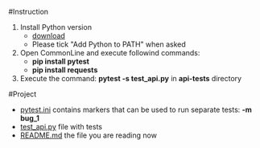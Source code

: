 #Instruction

1. Install Python version 
   - [download](https://www.python.org/downloads/)
   - Please tick "Add Python to PATH" when asked
1. Open CommonLine and execute followind commands:
   - **pip install pytest**
   - **pip install requests**   
1. Execute the command: **pytest -s test_api.py** in **api-tests** directory

#Project
- [pytest.ini](pytest.ini) contains markers that can be used to run separate tests: **-m bug_1**
- [test_api.py](test_customer_app.py) file with tests
- [README.md](README.md) the file you are reading now




